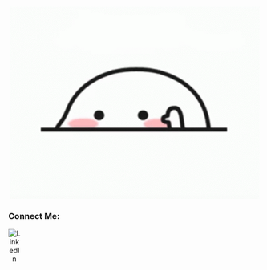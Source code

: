 <div align="center">
  <img alt="GIF" align="center" src=https://github.com/busracagliyan/busracagliyan/blob/main/hithere.gif>

<h3 align="left">Connect Me:</h3>
 
<a href="https://www.linkedin.com/in/busracagliyan/"><img align="left" alt="LinkedIn" width="24px" src="https://cdn-icons-png.flaticon.com/512/1409/1409945.png"/></a>
